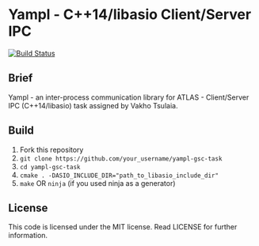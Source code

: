 Yampl - C++14/libasio Client/Server IPC
======================================
[![Build Status](https://travis-ci.org/ntauth/yampl-gsc-task.svg?branch=master)](https://travis-ci.org/ntauth/yampl-gsc-task)  

Brief
-----
Yampl - an inter-process communication library for ATLAS - Client/Server IPC (C++14/libasio) task assigned by Vakho Tsulaia.

Build
-----
1. Fork this repository
2. `git clone https://github.com/your_username/yampl-gsc-task`
3. `cd yampl-gsc-task `
4. `cmake . -DASIO_INCLUDE_DIR="path_to_libasio_include_dir"`
5. `make` OR `ninja` (if you used ninja as a generator)

License
--------
This code is licensed under the MIT license. Read LICENSE for further information.
